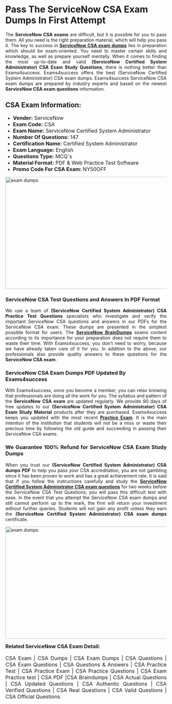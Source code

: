 <h1><strong><strong>Pass The ServiceNow CSA Exam Dumps In First Attempt</strong></strong></h1> <p style="text-align:justify">The <strong>ServiceNow CSA exams</strong> are difficult, but it is possible for you to pass them. All you need is the right preparation material, which will help you pass it. The key to success in <a href="https://www.exams4success.com/servicenow/csa-pdf-exam-dumps"><strong>ServiceNow CSA exam dumps</strong></a> lies in preparation which should be exam-oriented. You need to master certain skills and knowledge, as well as prepare yourself mentally. When it comes to finding the most up-to-date and valid <strong>(ServiceNow Certified System Administrator) CSA Exam Study Questions</strong>, there is nothing better than Exams4success. Exams4success offers the best (ServiceNow Certified System Administrator) CSA exam dumps. Exams4success ServiceNow CSA exam dumps are prepared by industry experts and based on the newest <strong>ServiceNow CSA exam questions</strong> information.</p> <h2><strong><strong>CSA Exam Information:</strong></strong></h2> <ul> <li><span style="font-size:16px"><strong>Vender:</strong> ServiceNow</span></li> <li><span style="font-size:16px"><strong>Exam Code:</strong> CSA</span></li> <li><span style="font-size:16px"><strong>Exam Name:</strong> ServiceNow Certified System Administrator</span></li> <li><span style="font-size:16px"><strong>Number Of Questions:</strong> 147</span></li> <li><span style="font-size:16px"><strong>Certification Name:</strong> Certified System Administrator</span></li> <li><span style="font-size:16px"><strong>Exam Language:</strong> English</span></li> <li><span style="font-size:16px"><strong>Questions Type:</strong> MCQ`s</span></li> <li><span style="font-size:16px"><strong>Material Format:</strong> PDF & Web Practice Test Software</span></li> <li><span style="font-size:16px"><strong>Promo Code For CSA Exam: </strong>NY50OFF</span></li> </ul> <p><a href="https://www.exams4success.com/servicenow/csa-pdf-exam-dumps" rel="no-follow"><img alt="exam dumps" src="https://www.certcollections.com/uploads/content/infrist1.png" style="height:350px; width:750px" /></a></p> <h3><strong>ServiceNow CSA Test Questions and Answers In PDF Format</strong></h3> <p style="text-align:justify">We use a team of <strong>(ServiceNow Certified System Administrator) CSA Practice Test Questions</strong> specialists who investigate and verify the important ServiceNow CSA questions and answers in our PDFs for the ServiceNow CSA exam. These dumps are presented in the simplest possible format for users. The <a href="https://www.exams4success.com/servicenow-exam-dumps"><strong>ServiceNow BrainDumps</strong></a> exams content according to its importance for your preparation does not require them to waste their time. With Exams4success, you don't need to worry, because we have already taken care of it for you. In addition to the above, our professionals also provide quality answers to these questions for the<strong> ServiceNow CSA exam</strong>.</p> <h3><strong> ServiceNow CSA Exam Dumps PDF Updated By Exams4success</strong></h3> <p style="text-align:justify">With Exams4success, once you become a member, you can relax knowing that professionals are doing all the work for you. The syllabus and pattern of the <strong>ServiceNow CSA exam </strong>are updated regularly. We provide 90 days of free updates to our <strong>(ServiceNow Certified System Administrator) CSA Exam Study Material</strong> products after they are purchased. Exams4success keeps you updated with the most recent <a href="https://www.exams4success.com/"><strong>Practice Exam</strong></a>. It is the main intention of the institution that students will not be a miss or waste their precious time by following the old guide and succeeding in passing their ServiceNow CSA exams.</p> <h3 style="text-align:justify"><strong>We Guarantee 100% Refund for ServiceNow CSA Exam Study Dumps</strong></h3> <p style="text-align:justify">When you trust our <strong>(ServiceNow Certified System Administrator) CSA dumps PDF</strong> to help you pass your CSA accreditation, you are not gambling since it has been proven to work and has a great achievement rate. It is said that if you follow the instructions carefully and study the <a href="https://www.exams4success.com/servicenow/csa-pdf-exam-dumps"><strong>ServiceNow Certified System Administrator CSA exam questions</strong></a> for two weeks before the ServiceNow CSA Test Questions, you will pass this difficult test with ease. In the event that you attempt the ServiceNow CSA exam dumps and still cannot perform up to the mark, the firm will return your investment without further queries. Students will not gain any profit unless they earn the <strong>(ServiceNow Certified System Administrator) CSA exam dumps</strong> certificate.</p> <p style="text-align:justify"><a href="https://www.exams4success.com/servicenow/csa-pdf-exam-dumps" rel="no-follow"><img alt="exam dumps" src="https://www.certcollections.com/uploads/content/free_demo1.png" style="height:350px; width:750px" /></a></p> <p style="text-align:justify"><span style="font-size:16px"><strong>Related ServiceNow CSA Exam Detail:</strong></span><br /> <br /> <span style="font-size:16px">CSA Exam | CSA Dumps | CSA Exam Dumps | CSA Questions | CSA Exam Questions | CSA Questions & Answers | CSA Practice Test | CSA Practice Exam | CSA Practice Questions | CSA Exam Practice test | CSA PDF |CSA Braindumps | CSA Actual Questions | CSA Updated Questions | CSA Authentic Questions | CSA Verified Questions | CSA Real Questions | CSA Valid Questions | CSA Official Questions</span></p>
